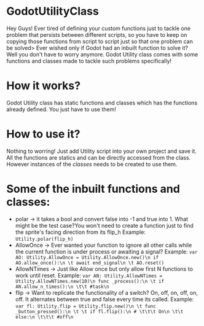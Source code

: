 # GodotUtilityClass
Hey Guys! Ever tired of defining your custom functions just to tackle one problem that persists between different scripts, so you have to keep on copying those functions from script to script just so that one problem can be solved> Ever wished only if Godot had an inbuilt function to solve it? Well you don't have to worry anymore. Godot Utility class comes with some functions and classes made to tackle such problems specifically!   

# How it works?
Godot Utility class has static functions and classes which has the functions already defined. You just have to use them!

# How to use it?
Nothing to worring! Just add Utility script into your own project and save it. All the functions are statics and can be directly accessed from the class. However instances of the *classes* needs to be created to use them.

# Some of the inbuilt functions and classes:
* polar -> it takes a bool and convert false into -1 and true into 1. What might be the test case?You won't need to create a function just to find the sprite's facing direction from its flip_h
  Example: `Utility.polar(flip_h)`
* AllowOnce -> Ever wanted your function to ignore all other calls while the current function is under process or awaiting a signal?
  Example: `var AO: Utility.AllowOnce = Utility.AllowOnce.new()\n
           if AO.allow_once():\n
              \t await end_signal\n
              \t AO.reset()`
* AllowNTimes -> Just like Allow once but only allow first N functions to work until reset.
  Example: `var AN: Utility.AllowNTimes = Utility.AllowNTimes.new(10)\n
           func _process():\n
             \t if AN.allow_n_times():\n
                \t\t #task\n`
* flip -> Want to replicate the functionality of a switch? On, off, on, off, on, off. It alternates between true and false every time its called.
Example: `var fl: Utility.flip = Utility.flip.new()\n
          \t func _button_pressed():\n
             \t \t if fl.flip():\n
                # \t\t\t On\n
             \t\t else:\n
                \t\t\t #off\n`
